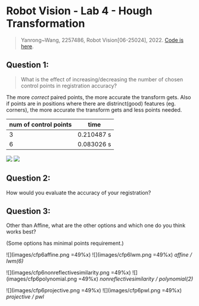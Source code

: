 
<link type="text/css" rel="stylesheet" href="https://github.com/sugaE/sugaE.github.io/blob/master/uob/md.css">

# Robot Vision - Lab 4 - Hough Transformation
> Yanrong~Wang, 2257486, Robot Vision[06-25024], 2022. [Code is here](https://github.com/sugaE/RV22/tree/main/Lab4).

<!-- ## STEP 1:
• Download the zip file and extract the .m script file and the data files (.jpg) for Lab from CANVAS and save them in your working directory
• Use the matlab script Lab3.m, which has all the steps needed for line detection. -->
## Question 1:
> What is the effect of increasing/decreasing the number of chosen control points in registration accuracy?

The more *correct* paired points, the more accurate the transform gets. Also if points are in positions where there are distrinct(good) features (eg. corners), the more accurate the transform gets and less points needed.


| num of control points| time |
|-|-|
|3| 0.210487 s |
|6| 0.083026 s |


![](images/cfp3.png)
![](images/cfp6.png)

## Question 2:
How would you evaluate the accuracy of your registration?

## Question 3:
Other than Affine, what are the other options and which one do you think works best?

(Some options has minimal points requirement.)

![](images/cfp6affine.png =49%x)
![](images/cfp6lwm.png =49%x)
*affine / lwm(6)*

![](images/cfp6nonreflectivesimilarity.png =49%x)
![](images/cfp6polynomial.png =49%x)
*nonreflectivesimilarity / polynomial(2)*

![](images/cfp6projective.png =49%x)
![](images/cfp6pwl.png =49%x)
*projective / pwl*

<script type="text/javascript" src="https://cdn.mathjax.org/mathjax/latest/MathJax.js?config=TeX-AMS-MML_HTMLorMML"></script>
<script type="text/x-mathjax-config">
    MathJax.Hub.Config({ tex2jax: {inlineMath: [['$', '$']]}, messageStyle: "none" });
</script>
